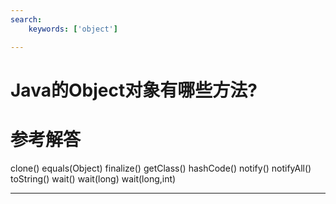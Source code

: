 ```yaml
---
search:
    keywords: ['object']

---
```



# Java的Object对象有哪些方法?

# 参考解答

clone()
equals(Object)
finalize()
getClass()
hashCode()
notify()
notifyAll()
toString()
wait()
wait(long)
wait(long,int)

---


